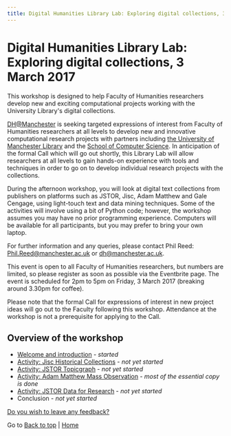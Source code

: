 ```yaml
---
title: Digital Humanities Library Lab: Exploring digital collections, 3 March 2017
---
```


# Digital Humanities Library Lab: Exploring digital collections, 3 March 2017

This workshop is designed to help Faculty of Humanities researchers develop new and exciting computational projects working with the University Library's digital collections. 

[DH@Manchester](http://www.digital-humanities.manchester.ac.uk/) is seeking targeted expressions of interest from Faculty of Humanities researchers at all levels to develop new and innovative computational research projects with partners including [the University of Manchester Library](http://www.library.manchester.ac.uk/) and the [School of Computer Science](http://www.cs.manchester.ac.uk/). In anticipation of the formal Call which will go out shortly, this Library Lab will allow researchers at all levels to gain hands-on experience with tools and techniques in order to go on to develop individual research projects with the collections. 

During the afternoon workshop, you will look at digital text collections from publishers on platforms such as JSTOR, Jisc, Adam Matthew and Gale Cengage, using light-touch text and data mining techniques. Some of the activities will involve using a bit of Python code; however, the workshop assumes you may have no prior programming experience.  Computers will be available for all participants, but you may prefer to bring your own laptop.

For further information and any queries, please contact Phil Reed: [Phil.Reed@manchester.ac.uk](mailto:Phil.Reed@manchester.ac.uk) or [dh@manchester.ac.uk](mailto:dh@manchester.ac.uk).

This event is open to all Faculty of Humanities researchers, but numbers are limited, so please register as soon as possible via the Eventbrite page. The event is scheduled for 2pm to 5pm on Friday, 3 March 2017 (breaking around 3.30pm for coffee).

Please note that the formal Call for expressions of interest in new project ideas will go out to the Faculty following this workshop. Attendance at the workshop is not a prerequisite for applying to the Call.  

## Overview of the workshop
- [Welcome and introduction](welcome.html) - _started_
- [Activity: Jisc Historical Collections](jischc.html) - _not yet started_
- [Activity: JSTOR Topicgraph](jstortg.html) - _not yet started_
- [Activity: Adam Matthew Mass Observation](ammo.html) - _most of the essential copy is done_
- [Activity: JSTOR Data for Research](jstordfr.html) - _not yet started_
- Conclusion - _not yet started_

[Do you wish to leave any feedback?](https://goo.gl/forms/KmYw8TnrlVt0lw5i1)

Go to [Back to top](#digital-humanities-library-lab-exploring-digital-collections-3-march-2017) | [Home](/)
